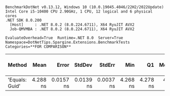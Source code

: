 ```

BenchmarkDotNet v0.13.12, Windows 10 (10.0.19045.4046/22H2/2022Update)
Intel Core i5-10400 CPU 2.90GHz, 1 CPU, 12 logical and 6 physical cores
.NET SDK 8.0.200
  [Host]     : .NET 8.0.2 (8.0.224.6711), X64 RyuJIT AVX2
  Job-QMVMBA : .NET 8.0.2 (8.0.224.6711), X64 RyuJIT AVX2

EvaluateOverhead=True  Runtime=.NET 8.0  Server=True  
Namespace=DotNetTips.Spargine.Extensions.BenchmarkTests  Categories=**FOR COMPARISON**  

```
| Method         | Mean     | Error     | StdDev    | StdErr    | Min      | Q1       | Median   | Q3       | Max      | Op/s          | CI99.9% Margin | Iterations | Kurtosis | MValue | Skewness | Rank | LogicalGroup | Baseline | Completed Work Items | Lock Contentions | Code Size | Exceptions | Allocated |
|--------------- |---------:|----------:|----------:|----------:|---------:|---------:|---------:|---------:|---------:|--------------:|---------------:|-----------:|---------:|-------:|---------:|-----:|------------- |--------- |---------------------:|-----------------:|----------:|-----------:|----------:|
| &#39;Equals: Guid&#39; | 4.288 ns | 0.0157 ns | 0.0139 ns | 0.0037 ns | 4.268 ns | 4.278 ns | 4.286 ns | 4.295 ns | 4.315 ns | 233,229,013.3 |      0.0157 ns |      14.00 |    1.953 |  2.000 |   0.2983 |    1 | *            | No       |                    - |                - |     128 B |          - |         - |
